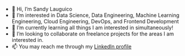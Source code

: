 - 👋 Hi, I’m Sandy Lauguico
- 👀 I’m interested in Data Science, Data Engineering, Machine Learning Engineering, Cloud Engineering, DevOps, and Frontend Development
- 🌱 I’m currently learning all things I am interested in simultaneously!
- 💞️ I’m looking to collaborate on freelance projects for the areas I am interested in.
- 📫 You may reach me through my <a href="https://www.linkedin.com/in/sandy-lauguico-257592111/" target="_blank">LinkedIn profile</a>
<!---
sclauguico/sclauguico is a ✨ special ✨ repository because its `README.md` (this file) appears on your GitHub profile.
You can click the Preview link to take a look at your changes.
--->

